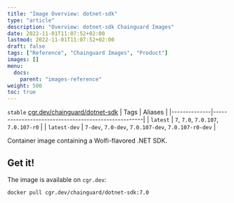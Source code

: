 ```yaml
---
title: "Image Overview: dotnet-sdk"
type: "article"
description: "Overview: dotnet-sdk Chainguard Images"
date: 2022-11-01T11:07:52+02:00
lastmod: 2022-11-01T11:07:52+02:00
draft: false
tags: ["Reference", "Chainguard Images", "Product"]
images: []
menu:
  docs:
    parent: "images-reference"
weight: 500
toc: true
---
```


`stable` [cgr.dev/chainguard/dotnet-sdk](https://github.com/chainguard-images/images/tree/main/images/dotnet-sdk)
| Tags         | Aliases                                             |
|--------------|-----------------------------------------------------|
| `latest`     | `7`, `7.0`, `7.0.107`, `7.0.107-r0`                 |
| `latest-dev` | `7-dev`, `7.0-dev`, `7.0.107-dev`, `7.0.107-r0-dev` |



Container image containing a Wolfi-flavored .NET SDK.

## Get it!

The image is available on `cgr.dev`:

    docker pull cgr.dev/chainguard/dotnet-sdk:7.0

